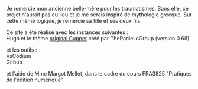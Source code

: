 
Je remercie mon ancienne belle-mère pour les traumatismes. Sans elle, ce projet n'aurait pas eu lieu et je me serais inspiré de mythologie grecque. Sur cette même logique, je remercie sa fille et ses deux fils.

Ce site a été réalisé avec les instances suivantes :  
Hugo et le thème [original Cupper](https://github.com/ThePacielloGroup/cupper) créé par ThePacielloGroup (version 0.68)

et les outils :  
VsCodium  
Github 

et l'aide de Mme Margot Mellet, dans le cadre du cours FRA3825 "Pratiques de l'édition numérique"